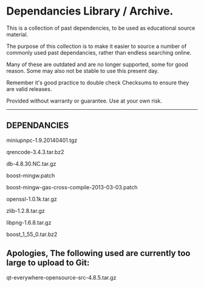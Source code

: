# Dependancies Library / Archive.

This is a collection of past dependencies, to be used as educational source material.

The purpose of this collection is to make it easier to source a number of commonly used past dependancies, rather than endless searching online.

Many of these are outdated and are no longer supported, some for good reason. Some may also not be stable to use this present day.

Remember it's good practice to double check Checksums to ensure they are valid releases.

Provided without warranty or guarantee. Use at your own risk.


------------
DEPENDANCIES
------------


miniupnpc-1.9.20140401.tgz

qrencode-3.4.3.tar.bz2

db-4.8.30.NC.tar.gz

boost-mingw.patch

boost-mingw-gas-cross-compile-2013-03-03.patch

openssl-1.0.1k.tar.gz

zlib-1.2.8.tar.gz

libpng-1.6.8.tar.gz

boost_1_55_0.tar.bz2


Apologies, The following used are currently too large to upload to Git:
-----------------------------------------------------------------------
qt-everywhere-opensource-src-4.8.5.tar.gz



